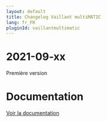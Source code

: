```yaml
---
layout: default
title: Changelog Vaillant multiMATIC
lang: fr_FR
pluginId: vaillantmultimatic
---
```


# 2021-09-xx

Première version

# Documentation

[Voir la documentation]({{site.baseurl}}/{{page.pluginId}}/{{page.lang}})
